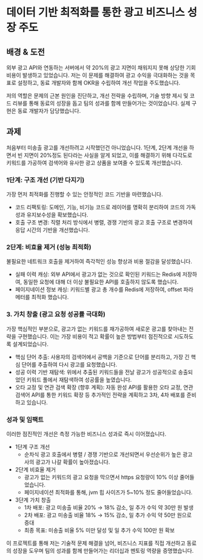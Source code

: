 # 데이터 기반 최적화를 통한 광고 비즈니스 성장 주도

## 배경 & 도전
외부 광고 API와 연동하는 서버에서 약 20%의 광고 지면이 채워지지 못해 상당한 기회비용이 발생하고 있었습니다. 저는 이 문제를 해결하여 광고 수익을 극대화하는 것을 목표로 설정하고, 동료 개발자와 함께 OKR을 수립하여 개선 작업을 주도했습니다.

저의 역할은 문제의 근본 원인을 진단하고, 개선 전략을 수립하며, 기술 방향 제시 및 코드 리뷰를 통해 동료의 성장을 돕고 팀의 성과를 함께 만들어가는 것이었습니다. 실제 구현은 동료 개발자가 담당했습니다.

## 과제
처음부터 미송출 광고를 개선하려고 시작했던건 아니었습니다. 1단계, 2단계 개선을 하면서 빈 지면이 20%정도 된다라는 사실을 알게 되었고, 이를 해결하기 위해 다각도로 키워드를 가공하여 검색어와 유사한 광고 상품을 보여줄 수 있도록 개선했습니다.

### 1단계: 구조 개선 (기반 다지기)
가장 먼저 최적화를 진행할 수 있는 안정적인 코드 기반을 마련했습니다.

- 코드 리팩토링: 도메인, 기능, 비기능 코드로 레이어를 명확히 분리하여 코드의 가독성과 유지보수성을 확보했습니다.
- 호출 구조 변경: 직렬 처리 방식에서 병렬, 경쟁 기반의 광고 호출 구조로 변경하여 응답 시간의 기반을 개선했습니다.

### 2단계: 비효율 제거 (성능 최적화)
불필요한 네트워크 호출을 제거하여 즉각적인 성능 향상과 비용 절감을 달성했습니다.

- 실패 이력 캐싱: 외부 API에서 광고가 없는 것으로 확인된 키워드는 Redis에 저장하여, 동일한 요청에 대해 더 이상 불필요한 API를 호출하지 않도록 했습니다.
- 페이지네이션 정보 캐싱: 키워드별 광고 총 개수를 Redis에 저장하여, offset 파라메터를 최적화 했습니다.

### 3. 가치 창출 (광고 요청 성공률 극대화)
가장 핵심적인 부분으로, 광고가 없는 키워드를 재가공하여 새로운 광고를 찾아내는 전략을 구현했습니다. 
이는 가장 비용이 적고 확률이 높은 방법부터 점진적으로 시도하도록 설계되었습니다.

- 핵심 단어 추출: 사용자의 검색어에서 공백을 기준으로 단어를 분리하고, 가장 긴 핵심 단어를 추출하여 다시 광고를 요청했습니다.
- 성공 이력 기반 재탐색: 위에서 추출된 키워드들을 전날 광고가 성공적으로 송출되었던 키워드 풀에서 재탐색하여 성공률을 높였습니다.
- 오타 교정 및 연관 검색 확장 (향후 계획): 자동 완성 API를 활용한 오타 교정, 연관 검색어 API를 통한 키워드 확장 등 추가적인 전략을 계획하고 3차, 4차 배포를 준비하고 있습니다.

### 성과 및 임팩트
이러한 점진적인 개선은 측정 가능한 비즈니스 성과로 즉시 이어졌습니다.

- 1단계 구조 개선
  - 순차식 광고 호출에서 병렬 / 경쟁 기반으로 개선되면서 우선순위가 높은 광고사의 광고가 나갈 확률이 높아졌습니다.
- 2단계 비효율 제거
  - 광고가 없는 키워드의 광고 요청을 막으면서 https 요청량이 10% 이상 줄어들었습니다.
  - 페이지네이션 최적화를 통해, jvm 힙 사이즈가 5~10% 정도 줄어들었습니다.
- 3단계 가치 창출
  - 1차 배포: 광고 미송출 비율 20% → 18% 감소, 일 추가 수익 약 30만 원 발생
  - 2차 배포: 광고 미송출 비율 18% → 15% 감소, 일 추가 수익 약 50만 원으로 증대
  - 최종 목표: 미송출 비율 5% 미만 달성 및 일 추가 수익 100만 원 확보

이 프로젝트를 통해 저는 기술적 문제 해결을 넘어, 비즈니스 지표를 직접 개선하고 동료의 성장을 도우며 팀의 성과를 함께 만들어가는 리더십과 멘토링 역량을 증명했습니다.